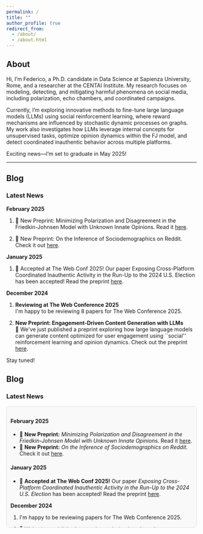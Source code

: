 ```yaml
---
permalink: /
title: ""
author_profile: true
redirect_from: 
  - /about/
  - /about.html
---
```



## About

Hi, I’m Federico, a Ph.D. candidate in Data Science at Sapienza University, Rome, and a researcher at the CENTAI Institute.
My research focuses on modeling, detecting, and mitigating harmful phenomena on social media, including polarization, echo chambers, and coordinated campaigns.

Currently, I’m exploring innovative methods to fine-tune large language models (LLMs) using social reinforcement learning, where reward mechanisms are influenced by stochastic dynamic processes on graphs. My work also investigates how LLMs leverage internal concepts for unsupervised tasks, optimize opinion dynamics within the FJ model, and detect coordinated inauthentic behavior across multiple platforms.

Exciting news—I’m set to graduate in May 2025!

---

## Blog

### Latest News

**February 2025**
1. 📄 New Preprint: Minimizing Polarization and Disagreement in the Friedkin-Johnsen Model with Unknown Innate Opinions. Read it [here](https://arxiv.org/abs/2501.16076).
  
3. 📄 New Preprint: On the Inference of Sociodemographics on Reddit. Check it out [here](https://arxiv.org/abs/2502.05049).

**January 2025**
1. 🎉 Accepted at The Web Conf 2025! Our paper Exposing Cross-Platform Coordinated Inauthentic Activity in the Run-Up to the 2024 U.S. Election has been accepted! Read the preprint [here](https://arxiv.org/abs/2410.22716).


**December 2024**

1. **Reviewing at The Web Conference 2025**  
   I'm happy to be reviewing 8 papers for The Web Conference 2025. 

2. **New Preprint: Engagement-Driven Content Generation with LLMs**  
   📄 We've just published a preprint exploring how large language models can generate content optimized for user engagement using ``social'' reinforcement learning and opinion dynamics. Check out the preprint [here](https://arxiv.org/abs/2411.13187).

Stay tuned!



## Blog  

### Latest News  

<div style="max-height: 300px; overflow-y: auto; border: 1px solid #ddd; padding: 10px; background: #f9f9f9; border-radius: 8px;">

#### **February 2025**  
- 📄 **New Preprint:** *Minimizing Polarization and Disagreement in the Friedkin-Johnsen Model with Unknown Innate Opinions.* Read it [here](https://arxiv.org/abs/2501.16076).  
- 📄 **New Preprint:** *On the Inference of Sociodemographics on Reddit.* Check it out [here](https://arxiv.org/abs/2502.05049).  

#### **January 2025**  
- 🎉 **Accepted at The Web Conf 2025!** Our paper *Exposing Cross-Platform Coordinated Inauthentic Activity in the Run-Up to the 2024 U.S. Election* has been accepted! Read the preprint [here](https://arxiv.org/abs/2410.22716). 

**December 2024**

1. I'm happy to be reviewing papers for The Web Conference 2025. 

2. 📄 We've just published a preprint exploring how large language models can generate content optimized for user engagement using ``social'' reinforcement learning and opinion dynamics. Check out the preprint [here](https://arxiv.org/abs/2411.13187). 

</div>
